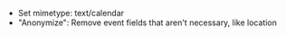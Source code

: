 - Set mimetype: text/calendar
- "Anonymize": Remove event fields that aren't necessary, like location
